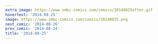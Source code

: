 ```yaml
---
extra_image: https://www.smbc-comics.com/comics/20140825after.gif
hovertext: '2014-08-25'
image: https://www.smbc-comics.com/comics/20140825.png
next_comic: '2014-08-26'
prev_comic: '2014-08-24'
title: '2014-08-25'
---
```


